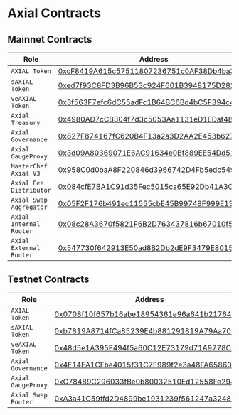 # Axial Contracts

## Mainnet Contracts

| Role                    | Address                                                                                                               |
| ----------------------- | --------------------------------------------------------------------------------------------------------------------- |
| `AXIAL Token`           | [0xcF8419A615c57511807236751c0AF38Db4ba3351](https://snowtrace.io/address/0xcF8419A615c57511807236751c0AF38Db4ba3351) |
| `sAXIAL Token`          | [0xed7f93C8FD3B96B53c924F601B3948175D2820D8](https://snowtrace.io/address/0xed7f93C8FD3B96B53c924F601B3948175D2820D8) |
| `veAXIAL Token`         | [0x3f563F7efc6dC55adFc1B64BC6Bd4bC5F394c4b2](https://snowtrace.io/address/0x3f563f7efc6dc55adfc1b64bc6bd4bc5f394c4b2) |
| `Axial Treasury`        | [0x4980AD7cCB304f7d3c5053Aa1131eD1EDaf48809](https://snowtrace.io/address/0x4980AD7cCB304f7d3c5053Aa1131eD1EDaf48809) |
| `Axial Governance`      | [0x827F874167fC620B4F13a2a3D2AA2E453b62712b](https://snowtrace.io/address/0x827F874167fC620B4F13a2a3D2AA2E453b62712b) |
| `Axial GaugeProxy`      | [0x3d09A80369071E6AC91634e0Bf889EE54Dd510C6](https://snowtrace.io/address/0x3d09A80369071E6AC91634e0Bf889EE54Dd510C6) |
| `MasterChef Axial V3`   | [0x958C0d0baA8F220846d3966742D4Fb5edc5493D3](https://snowtrace.io/address/0x958C0d0baA8F220846d3966742D4Fb5edc5493D3) |
| `Axial Fee Distributor` | [0x084cfE7BA1C91d35Fec5015ca65E92Db41A3C9f7](https://snowtrace.io/address/0x084cfE7BA1C91d35Fec5015ca65E92Db41A3C9f7) |
| `Axial Swap Aggregator` | [0x05F2F176b491ec11555cbE45B99748F999E13933](https://snowtrace.io/address/0x05F2F176b491ec11555cbE45B99748F999E13933) |
| `Axial Internal Router` | [0x08c28A3670f5821F6B2D763437816b67010f53D4](https://snowtrace.io/address/0x08c28A3670f5821F6B2D763437816b67010f53D4) |
| `Axial External Router` | [0x547730f642913E50ad8B2Db2dE9F3479E8015BC1](https://snowtrace.io/address/0x547730f642913E50ad8B2Db2dE9F3479E8015BC1) |

## Testnet Contracts

| Role                | Address                                                                                                                       |
| ------------------- | ----------------------------------------------------------------------------------------------------------------------------- |
| `AXIAL Token`       | [0x0708f10f657b16abe18954361e96a641b217648b](https://testnet.snowtrace.io/address/0x0708f10f657b16abe18954361e96a641b217648b) |
| `sAXIAL Token`      | [0xb7819A8714fCa85239E4b881291819A79Aa703E4](https://testnet.snowtrace.io/address/0xb7819A8714fCa85239E4b881291819A79Aa703E4) |
| `veAXIAL Token`     | [0x48d5e1A395F494f5a60C12E73179d71A9778Ce1f](https://testnet.snowtrace.io/address/0x48d5e1A395F494f5a60C12E73179d71A9778Ce1f) |
| `Axial Governance`  | [0x4E14EA1CFbe4015f31C7F989f2e3a48FA6586097](https://testnet.snowtrace.io/address/0x4E14EA1CFbe4015f31C7F989f2e3a48FA6586097) |
| `Axial GaugeProxy`  | [0xC78489C296033fBe0b80032510Ed12558Fe29469](https://testnet.snowtrace.io/address/0xC78489C296033fBe0b80032510Ed12558Fe29469) |
| `Axial Swap Router` | [0xA3a41C59ffd2D4899be1931239f561247a32481D](https://testnet.snowtrace.io/address/0xA3a41C59ffd2D4899be1931239f561247a32481D) |
